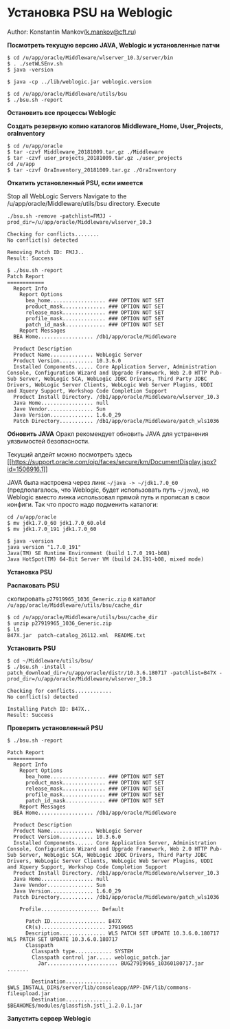 # Установка PSU на Weblogic

Author: Konstantin Mankov(k.mankov@cft.ru)

**Посмотреть текущую версию JAVA, Weblogic и установленные патчи**

~~~
$ cd /u/app/oracle/Middleware/wlserver_10.3/server/bin 
$ . ./setWLSEnv.sh 
$ java -version

$ java -cp ../lib/weblogic.jar weblogic.version

$ cd /u/app/oracle/Middleware/utils/bsu
$ ./bsu.sh -report
~~~

**Остановить все процессы Weblogic**

**Создать резервную копию каталогов Middleware_Home, User_Projects, oraInventory**

~~~
$ cd /u/app/oracle
$ tar -czvf Middleware_20181009.tar.gz ./Middleware
$ tar -czvf user_projects_20181009.tar.gz ./user_projects
cd /u/app
$ tar -czvf OraInventory_20181009.tar.gz ./OraInventory
~~~

**Откатить установленный PSU, если имеется**

Stop all WebLogic Servers
Navigate to the /u/app/oracle/Middleware/utils/bsu directory.
Execute 

~~~
./bsu.sh -remove -patchlist=FMJJ -prod_dir=/u/app/oracle/Middleware/wlserver_10.3

Checking for conflicts........
No conflict(s) detected

Removing Patch ID: FMJJ..
Result: Success

$ ./bsu.sh -report
Patch Report
============
  Report Info
    Report Options
      bea_home.................. ### OPTION NOT SET
      product_mask.............. ### OPTION NOT SET
      release_mask.............. ### OPTION NOT SET
      profile_mask.............. ### OPTION NOT SET
      patch_id_mask............. ### OPTION NOT SET
    Report Messages
  BEA Home.................. /db1/app/oracle/Middleware

  Product Description
  Product Name.............. WebLogic Server
  Product Version........... 10.3.6.0
  Installed Components...... Core Application Server, Administration Console, Configuration Wizard and Upgrade Framework, Web 2.0 HTTP Pub-Sub Server, WebLogic SCA, WebLogic JDBC Drivers, Third Party JDBC Drivers, WebLogic Server Clients, WebLogic Web Server Plugins, UDDI and Xquery Support, Workshop Code Completion Support
  Product Install Directory. /db1/app/oracle/Middleware/wlserver_10.3
  Java Home................. null
  Jave Vendor............... Sun
  Java Version.............. 1.6.0_29
  Patch Directory........... /db1/app/oracle/Middleware/patch_wls1036

~~~

**Обновить JAVA**
Оракл рекомендует обновить JAVA для устранения уязвимостей безопасности.

Текущий апдейт можно посмотреть здесь [[https://support.oracle.com/oip/faces/secure/km/DocumentDisplay.jspx?id=1506916.1]]

JAVA была настроена через линк `~/java -> ~/jdk1.7.0_60` (предполагалось, что Weblogic, будет использовать путь `~/java`), но Weblogic вместо линка использовал прямой путь и прописал в свои конфиги. Так что просто надо подменить каталоги:
~~~
cd /u/app/oracle
$ mv jdk1.7.0_60 jdk1.7.0_60.old
$ mv jdk1.7.0_191 jdk1.7.0_60

$ java -version
java version "1.7.0_191"
Java(TM) SE Runtime Environment (build 1.7.0_191-b08)
Java HotSpot(TM) 64-Bit Server VM (build 24.191-b08, mixed mode)

~~~

**Установка PSU**

**Распаковать PSU**

скопировать `p27919965_1036_Generic.zip` в каталог `/u/app/oracle/Middleware/utils/bsu/cache_dir`

~~~
$ cd /u/app/oracle/Middleware/utils/bsu/cache_dir
$ unzip p27919965_1036_Generic.zip
$ ls
B47X.jar  patch-catalog_26112.xml  README.txt
~~~

**Установить PSU**

~~~
$ cd ~/Middleware/utils/bsu/
$ ./bsu.sh -install -patch_download_dir=/u/app/oracle/distr/10.3.6.180717 -patchlist=B47X -prod_dir=/u/app/oracle/Middleware/wlserver_10.3

Checking for conflicts............
No conflict(s) detected

Installing Patch ID: B47X..
Result: Success

~~~

**Проверить установленный PSU**

~~~
$ ./bsu.sh -report

Patch Report
============
  Report Info
    Report Options
      bea_home.................. ### OPTION NOT SET
      product_mask.............. ### OPTION NOT SET
      release_mask.............. ### OPTION NOT SET
      profile_mask.............. ### OPTION NOT SET
      patch_id_mask............. ### OPTION NOT SET
    Report Messages
  BEA Home.................. /db1/app/oracle/Middleware

  Product Description
  Product Name.............. WebLogic Server
  Product Version........... 10.3.6.0
  Installed Components...... Core Application Server, Administration Console, Configuration Wizard and Upgrade Framework, Web 2.0 HTTP Pub-Sub Server, WebLogic SCA, WebLogic JDBC Drivers, Third Party JDBC Drivers, WebLogic Server Clients, WebLogic Web Server Plugins, UDDI and Xquery Support, Workshop Code Completion Support
  Product Install Directory. /db1/app/oracle/Middleware/wlserver_10.3
  Java Home................. null
  Jave Vendor............... Sun
  Java Version.............. 1.6.0_29
  Patch Directory........... /db1/app/oracle/Middleware/patch_wls1036

    Profile................... Default

      Patch ID.................. B47X
      CR(s)..................... 27919965
      Description............... WLS PATCH SET UPDATE 10.3.6.0.180717
WLS PATCH SET UPDATE 10.3.6.0.180717
      Classpath
        Classpath type............ SYSTEM
        Classpath control jar..... weblogic_patch.jar
          Jar....................... BUG27919965_10360180717.jar
.......

        Destination............... $WLS_INSTALL_DIR$/server/lib/consoleapp/APP-INF/lib/commons-fileupload.jar
        Destination............... $BEAHOME$/modules/glassfish.jstl_1.2.0.1.jar
~~~

**Запустить сервер Weblogic**
